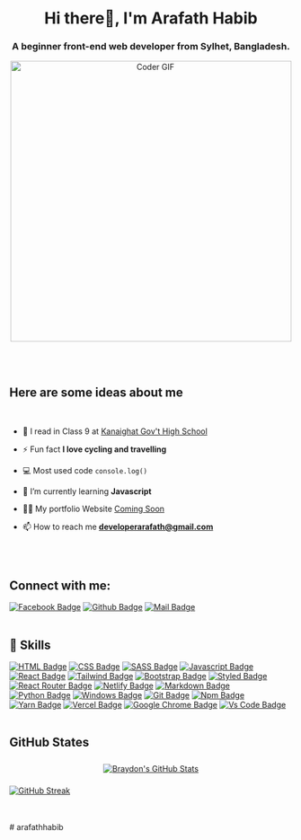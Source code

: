 <h1 align="center">Hi there👋, I'm Arafath Habib</h1>
<h3 align="center">A beginner front-end web developer from Sylhet, Bangladesh.</h3>

<p align="center"><img src="https://www.web24zone.com/wp-content/uploads/2022/10/46207-programmer-1.gif" alt="Coder GIF" width="500"></p>


<!-- <p align="left"> <a href="https://github.com/ryo-ma/github-profile-trophy"><img src="https://github-profile-trophy.vercel.app/?username=arafath0022" alt="arafath0022" /></a> </p> -->

<!-- <p align="left"> <a href="https://twitter.com/muradmt201" target="blank"><img src="https://img.shields.io/twitter/follow/muradmt201?logo=twitter&style=for-the-badge" alt="arafath0022" /></a> </p> -->
<br>
<br>
<h2>Here are some ideas about me</h2>
<br>

- 🏫 I read in Class 9 at [Kanaighat Gov't High School](http://kghssyl.edu.bd)

- ⚡ Fun fact **I love cycling and travelling**

- 💻 Most used code `console.log()`

- 🌱 I’m currently learning **Javascript**

- 👨‍💻 My portfolio Website [Coming Soon](https://arafathhabib.netlify.app)

- 📫 How to reach me **developerarafath@gmail.com**
<br>
<br>
<h2 align="left">Connect with me:</h2>

[![Facebook Badge](https://img.shields.io/badge/Facebook-1877F2?style=for-the-badge&logo=facebook&logoColor=white)](https://facebook.com/arafath.habib.90)
[![Github Badge](https://img.shields.io/badge/GitHub-100000?style=for-the-badge&logo=github&logoColor=white)](https://github.com/arafathhabib)
[![Mail Badge](https://img.shields.io/badge/Gmail-D14836?style=for-the-badge&logo=gmail&logoColor=white)](mailto:developerarafath@gmail.com)
<br>
<br>
<h2> 💼 Skills</h2>


[![HTML Badge](https://img.shields.io/badge/HTML5-E34F26?style=for-the-badge&logo=html5&logoColor=white)](https://github.com/arafathhabib)
[![CSS Badge](https://img.shields.io/badge/CSS3-1572B6?style=for-the-badge&logo=css3&logoColor=white)](https://github.com/arafathhabib)
[![SASS Badge](https://img.shields.io/badge/Sass-CC6699?style=for-the-badge&logo=sass&logoColor=white)](https://github.com/arafathhabib)
[![Javascript Badge](https://img.shields.io/badge/JavaScript-F7DF1E?style=for-the-badge&logo=javascript&logoColor=black)](https://github.com/arafathhabib)
[![React Badge](https://img.shields.io/badge/React-20232A?style=for-the-badge&logo=react&logoColor=61DAFB)](https://github.com/arafathhabib)
[![Tailwind Badge](https://img.shields.io/badge/Tailwind_CSS-38B2AC?style=for-the-badge&logo=tailwind-css&logoColor=white)](https://github.com/arafathhabib)
[![Bootstrap Badge](https://img.shields.io/badge/Bootstrap-563D7C?style=for-the-badge&logo=bootstrap&logoColor=white)](https://github.com/arafathhabib)
[![Styled Badge](https://img.shields.io/badge/styled--components-DB7093?style=for-the-badge&logo=styled-components&logoColor=white)](https://github.com/arafathhabib)
[![React Router Badge](https://img.shields.io/badge/React_Router-CA4245?style=for-the-badge&logo=react-router&logoColor=white)](https://github.com/arafathhabib)
[![Netlify Badge](https://img.shields.io/badge/Netlify-00C7B7?style=for-the-badge&logo=netlify&logoColor=white)](https://github.com/arafathhabib)
[![Markdown Badge](https://img.shields.io/badge/Markdown-000000?style=for-the-badge&logo=markdown&logoColor=white)](https://github.com/arafathhabib)
[![Python Badge](https://img.shields.io/badge/Python-14354C?style=for-the-badge&logo=python&logoColor=white)](https://github.com/arafathhabib)
[![Windows Badge](https://img.shields.io/badge/Windows-0078D6?style=for-the-badge&logo=windows&logoColor=white)](https://github.com/arafathhabib)
[![Git Badge](https://img.shields.io/badge/git-f34f29?style=for-the-badge&logo=git&logoColor=white)](https://github.com/arafathhabib)
[![Npm Badge](https://img.shields.io/badge/npm-d7141a?style=for-the-badge&logo=npm&logoColor=white)](https://github.com/arafathhabib)
[![Yarn Badge](https://img.shields.io/badge/yarn-0078D6?style=for-the-badge&logo=yarn&logoColor=white)](https://github.com/arafathhabib)
[![Vercel Badge](https://img.shields.io/badge/vercel-000?style=for-the-badge&logo=vercel&logoColor=white)](https://github.com/arafathhabib)
[![Google Chrome Badge](https://img.shields.io/badge/google_chrome-556532?style=for-the-badge&logo=googlechrome&logoColor=white)](https://github.com/arafathhabib)
[![Vs Code Badge](https://img.shields.io/badge/Visual_Studio_Code-0078D6?style=for-the-badge&logo=visualstudiocode&logoColor=white)](https://github.com/arafathhabib)
<br>
<br>
<h2 align="left">GitHub States</h2>
<!-- <a href="https://github.com/arafathhabib">
  <img align="center" style="margin:0.5rem" src="https://github-readme-stats.vercel.app/api/top-langs/?username=arafathhabib&hide=html,css&title_color=ffffff&text_color=c9cacc&icon_color=4AB197&bg_color=1A2B34" />
</a> -->
<p align="center">
<a href="https://github.com/arafathhabib">
  <img align="center" style="margin:0.5rem" src="https://github-readme-stats.vercel.app/api?username=arafathhabib&show_icons=true&line_height=27&count_private=true&title_color=ffffff&text_color=c9cacc&icon_color=4AB097&bg_color=1A2B34" alt="Braydon's GitHub Stats" />
</a>

[![GitHub Streak](https://github-readme-streak-stats.herokuapp.com?user=arafathhabib&theme=github-dark&hide_border=true&border_radius=5&date_format=n%2Fj%5B%2FY%5D&background=1A2B34&border=FFFFFF&stroke=CBCBCB&ring=5DCBBE&fire=5DCBBE&currStreakNum=FFFFFF&sideNums=FFFFFF&currStreakLabel=5DCBBE&sideLabels=FFFFFF&dates=FFFFFF)](https://git.io/streak-stats)

<p>
<br>
<br># arafathhabib
